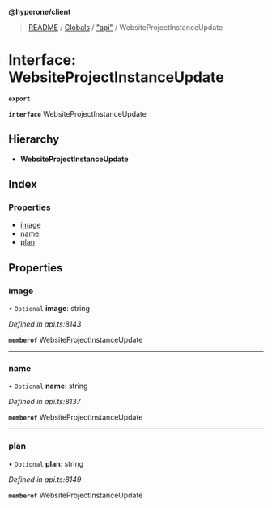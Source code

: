 **@hyperone/client**

> [README](../README.md) / [Globals](../globals.md) / ["api"](../modules/_api_.md) / WebsiteProjectInstanceUpdate

# Interface: WebsiteProjectInstanceUpdate

**`export`** 

**`interface`** WebsiteProjectInstanceUpdate

## Hierarchy

* **WebsiteProjectInstanceUpdate**

## Index

### Properties

* [image](_api_.websiteprojectinstanceupdate.md#image)
* [name](_api_.websiteprojectinstanceupdate.md#name)
* [plan](_api_.websiteprojectinstanceupdate.md#plan)

## Properties

### image

• `Optional` **image**: string

*Defined in api.ts:8143*

**`memberof`** WebsiteProjectInstanceUpdate

___

### name

• `Optional` **name**: string

*Defined in api.ts:8137*

**`memberof`** WebsiteProjectInstanceUpdate

___

### plan

• `Optional` **plan**: string

*Defined in api.ts:8149*

**`memberof`** WebsiteProjectInstanceUpdate
